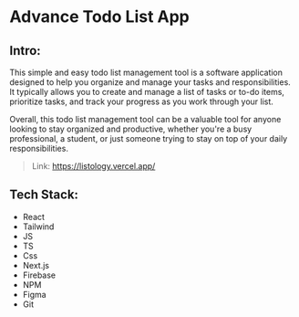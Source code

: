 # Advance Todo List App

## Intro:

This simple and easy todo list management tool is a software application designed to help you organize and manage your tasks and responsibilities. It typically allows you to create and manage a list of tasks or to-do items, prioritize tasks, and track your progress as you work through your list.

Overall, this todo list management tool can be a valuable tool for anyone looking to stay organized and productive, whether you're a busy professional, a student, or just someone trying to stay on top of your daily responsibilities.

> Link: https://listology.vercel.app/

## Tech Stack:
- React
- Tailwind
- JS
- TS
- Css
- Next.js
- Firebase
- NPM
- Figma
- Git
